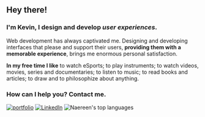 ## Hey there!
### I'm Kevin, I design and develop *user experiences*.

Web development has always captivated me. Designing and developing interfaces that please and support their users, **providing them with a memorable experience**, brings me enormous personal satisfaction.

**In my free time I like** to watch eSports; to play instruments; to watch videos, movies, series and documentaries; to listen to music; to read books and articles; to draw and to philosophize about anything.

### How can I help you? Contact me.

[![portfolio](https://img.shields.io/badge/website-eu.kevinquintino.com-2f4f4f)](link=http://eu.kevinquintino.com/)
[![LinkedIn](https://img.shields.io/badge/-LinkedIn-blue?style=flat&logo=Linkedin&logoColor=ffffff)](link=http://linkedin.com/in/euKevinQuintino)
![Naereen's top languages](https://github-readme-stats.vercel.app/api/top-langs/?username=euKevinQuintino&theme=dracula)

